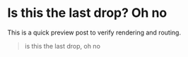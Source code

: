 # Is this the last drop? Oh no

This is a quick preview post to verify rendering and routing.

> is this the last drop, oh no
